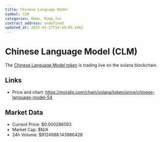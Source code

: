 ```yaml
---
title: Chinese Language Model 
symbol: CLM
categories: Meme, Pump.fun
contract_address: undefined
updated_at: 2025-01-27T14:49:09.446Z
---
```


# Chinese Language Model  (CLM)
The [Chinese Language Model  token](https://moralis.com/chain/solana/token/price/chinese-language-model-54) is trading live on the solana blockchain.

## Links
- Price and chart: https://moralis.com/chain/solana/token/price/chinese-language-model-54

## Market Data
- Current Price: $0.000286593
- Market Cap: $N/A
- 24h Volume: $9124988.143986428
